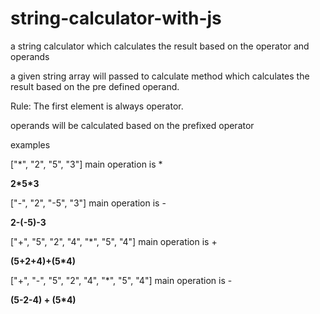 # string-calculator-with-js
a string calculator which calculates the result based on the operator and operands

a given string array will passed to calculate method which calculates the result based on the pre defined operand. 

Rule: The first element is always operator.

operands will be calculated based on the prefixed operator

examples

<div>
["*", "2", "5", "3"] 
main operation is *
  <p> <strong> 2*5*3 </strong> </p>
</div>

<div>
["-", "2", "-5", "3"]
main operation is -
  <p> <strong> 2-(-5)-3 </strong></p>
</div>

<div>
["+", "5", "2", "4", "*", "5", "4"]
main operation is +
<p> <strong> (5+2+4)+(5*4) </strong></p>
</div>


<div>
["+", "-", "5", "2", "4", "*", "5", "4"]
main operation is -
<p> <strong> (5-2-4) + (5*4) </strong></p>
</div>







